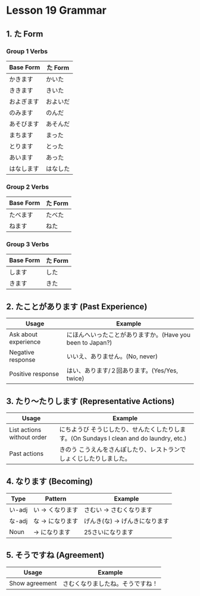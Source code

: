 # Lesson 19 Grammar

## 1. た Form

### Group 1 Verbs

| Base Form  | た Form  |
| ---------- | -------- |
| かきます   | かいた   |
| ききます   | きいた   |
| およぎます | およいだ |
| のみます   | のんだ   |
| あそびます | あそんだ |
| まちます   | まった   |
| とります   | とった   |
| あいます   | あった   |
| はなします | はなした |

### Group 2 Verbs

| Base Form | た Form |
| --------- | ------- |
| たべます  | たべた  |
| ねます    | ねた    |

### Group 3 Verbs

| Base Form | た Form |
| --------- | ------- |
| します    | した    |
| きます    | きた    |

## 2. たことがあります (Past Experience)

| Usage                | Example                                                   |
| -------------------- | --------------------------------------------------------- |
| Ask about experience | にほんへいったことがありますか。(Have you been to Japan?) |
| Negative response    | いいえ、ありません。(No, never)                           |
| Positive response    | はい、あります/２回あります。(Yes/Yes, twice)             |

## 3. たり～たりします (Representative Actions)

| Usage                      | Example                                                                                  |
| -------------------------- | ---------------------------------------------------------------------------------------- |
| List actions without order | にちようび そうじしたり、せんたくしたりします。(On Sundays I clean and do laundry, etc.) |
| Past actions               | きのう こうえんをさんぽしたり、レストランでしょくじしたりしました。                      |

## 4. なります (Becoming)

| Type   | Pattern         | Example                       |
| ------ | --------------- | ----------------------------- |
| い-adj | い → くなります | さむい → さむくなります       |
| な-adj | な → になります | げんき(な) → げんきになります |
| Noun   | → になります    | 25さいになります              |

## 5. そうですね (Agreement)

| Usage          | Example                          |
| -------------- | -------------------------------- |
| Show agreement | さむくなりましたね。そうですね！ |
